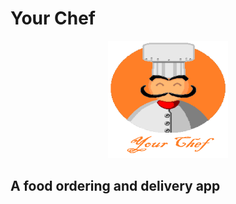 # Your Chef
<p align="center">
  <img width="192" height="188" src="assets/images/Your Chef Splash.png">
</p>

## A food ordering and delivery app